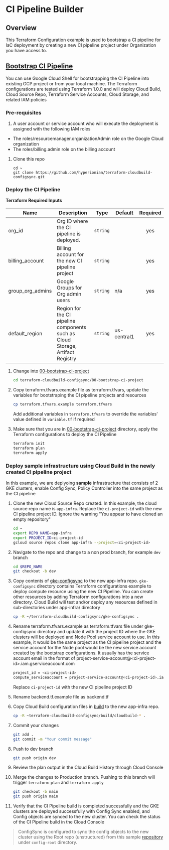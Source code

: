 # CI Pipeline Builder

## Overview
This Terraform Configuration example is used to bootstrap a CI pipeline for IaC deployment by creating a new CI pipeline project under Organization you have access to.

## [Bootstrap CI Pipeline](00-bootstrap-ci-project/)

You can use Google Cloud Shell for bootstrapping the CI Pipeline into existing GCP project or from your local machine. The Terraform configurations are tested using Terraform 1.0.0 and will deploy Cloud Build, Cloud Source Repo, Terraform Service Accounts, Cloud Storage, and related IAM policies

### Pre-requisites

1. A user account or service account who will execute the deployment is assigned with the following IAM roles

- The roles/resourcemanager.organizationAdmin role on the Google Cloud organization
- The roles/billing.admin role on the billing account


1. Clone this repo
    ```
    cd ~
    git clone https://github.com/hyperionian/terraform-cloudbuild-configsync.git
    ```

### Deploy the CI Pipeline

**Terraform Required Inputs**

| Name | Description | Type | Default | Required |
|------|-------------|------|---------|:-----:|
| org_id | Org ID where the CI pipeline is deployed. | `string` | | yes |
| billing_account| Billing account for the new CI pipeline project  | `string` | | yes|
| group_org_admins | Google Groups for Org admin users | `string` | n/a | yes |
| default_region| Region for the CI pipeline components such as Cloud Storage, Artifact Registry| `string` | us-central1 | yes |


1. Change into [00-bootstrap-ci-project](00-bootstrap-ci-project/)

    ```bash
    cd terraform-cloudbuild-configsync/00-bootstrap-ci-project
    ```

1. Copy terraform.tfvars.example file as terraform.tfvars, update the variables for bootstraping the CI pipeline projects and resources

    ```bash
    cp terraform.tfvars.example terraform.tfvars
    ```

   Add additional variables in `terraform.tfvars` to override the variables' value defined in `variable.tf` if required


1. Make sure that you are in [00-bootstrap-ci-project](00-bootstrap-ci-project/) directory, apply the Terraform configurations to deploy the CI Pipeline 

    ```bash
    terraform init
    terraform plan
    terraform apply
    ```

### Deploy sample infrastructure using Cloud Build in the newly created CI pipeline project

In this example, we are deplyoing **sample** infrastructure that consists of 2 GKE clusters, enable Config Sync, Policy Controller into the same project as the CI pipeline

1. Clone the new Cloud Source Repo created. In this example, the cloud source repo name is `app-infra`. Replace the `ci-project-id` with the new CI pipeline project ID. Ignore the warning "You appear to have cloned an empty repository"

    ```bash
    cd ~
    export REPO_NAME=app-infra
    export PROJECT_ID=ci-project-id
    gcloud source repos clone app-infra --project=<ci-project-id>
    ```

1. Navigate to the repo and change to a non prod branch, for example `dev` branch
   ```bash
   cd $REPO_NAME
   git checkout -b dev
   ```


1. Copy contents of [gke-configsync](gke-configsync/) to the new app-infra repo. `gke-configsync` directory contains Terraform configurations example to deploy compute resource using the new CI Pipeline. You can create other resources by adding Terraform configurations into a new directory. Cloud Build will test and/or deploy any resources defined in sub-directories under app-infra/ directory
    ```bash
    cp -R ~/terraform-cloudbuild-configsync/gke-configsync .
    ```
1. Rename terraform.tfvars.example as terraform.tfvars file under gke-configsync directory and update it with the  project ID where the GKE clusters will be deployed and Node Pool service account to use. In this example, it would be the same project as the CI pipeline project and the service account for the Node pool would be the new  service account created by the bootstrap configurations. It usually has the service account email in the format of project-service-account@\<ci-project-id\>.iam.gserviceaccount.com

    ```bash
    project_id = <ci-project-id>
    compute_serviceaccount = project-service-account@<ci-project-id>.iam.gserviceaccount.com
    ```
    
    Replace `ci-project-id` with the new CI pipeline project ID
1. Rename backend.tf.example file as backend.tf

1. Copy Cloud Build configuration files in [build](build/) to the new app-infra repo.

    ```bash
    cp -R ~terraform-cloudbuild-configsync/build/cloudbuild-* .
    ```
1. Commit your changes
    ```bash
    git add .
    git commit -m "Your commit message"
    ```
1. Push to dev branch
    ```bash
    git push origin dev
    ```
1. Review the plan output in the Cloud Build History through Cloud Console

1. Merge the changes to Production branch. Pushing to this branch will trigger `terraform plan` and `terraform apply`
    ```bash
    git checkout -b main
    git push origin main
    ```
1. Verify that the CI Pipeline build is completed successfully and the GKE clusters are deployed successfully with Config Sync enabled, and Config objects are synced to the new cluster. You can check the status of the CI Pipeline build in the Cloud Console

> ConfigSync is configured to sync the config objects to the new cluster using the Root repo (unstructured) from this sample [repository](https://github.com/hyperionian/config-management) under `config-root` directory.